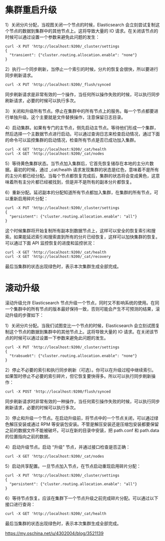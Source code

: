 # 集群重启升级

1）关闭分片分配，当视图关闭一个节点的时候，Elasticsearch 会立刻尝试复制这个节点的数据到集群中的其他节点上。这将导致大量的 IO 请求。在关闭该节点的时候可以通过设置一个参数来避免此问题的发生：
```
curl -X PUT 'http://localhost:9200/_cluster/settings
{
  "transient": {"cluster.routing.allocation.enable": "none"}
}
```

2）执行一个同步刷新，当停止一个索引的时候，分片的恢复会很快，所以要进行同步刷新请求。
```
curl -X PUT 'http://localhost:9200/_flush/synced
```
同步刷新请求是非常有效的一个操作，当任何所以操作失败的时候，可以执行同步刷新请求，必要的时候可以执行多次。

3）关闭和升级所有节点。停止在集群中的所有节点上的服务。每一个节点都要进行单独升级。这个主要就是文件替换操作，注意保留日志目录。

4）启动集群。如果有专门的主节点，侧先启动主节点。等待他们形成一个集群，然后选择一个主数据节点进行启动。可以通过查询日志来检查启动情况，通过下面的命令可以监控集群的启动情况，检查所有节点是否已成功加入集群。
```
curl -X GET 'http://localhost:9200/_cat/health
curl -X GET 'http://localhost:9200/_cat/nodes
```

5）等待黄色集群状态。当节点加入集群后，它首先恢复储存在本地的主分片数据。最初的时候，通过 _cat/health 请求发现集群的状态是红色，意味着不是所有的主分片都已经分配。当每个节点都恢复完成后，集群的状态将会变成黄色，这意味着所有主分片都已经被找到，但是并不是所有的副本分片都恢复。

6）重新分配。延迟副本的分配知道所有节点都加入集群，在集群的所有节点，可以重新启用碎片分配：
```
curl -X PUT 'http://localhost:9200/_cluster/settings
{
  "persistent": {"cluster.routing.allocation.enable": "all"}
}
```
这个时候集群将开始复制所有副本到数据节点上，这样可以安全的恢复索引和搜索。如果能延迟索引和搜索直到所有的分片已经恢复，这样可以加快集群的恢复。可以通过下面 API 监控恢复的进度和监控状况：
```
curl -X GET 'http://localhost:9200/_cat/health
curl -X GET 'http://localhost:9200/_cat/recovery
```
最后当集群的状态出现绿色时，表示本次集群生成全部完成。

# 滚动升级
滚动升级允许 Elasticsearch 节点升级一个节点，同时又不影响系统的使用。在同一个集群中的所有节点的版本最好保持一致，否则可能会产生不可预测的结果，滚动升级的步骤如下：

1）关闭分片分配。当我们试图变比一个节点的时候，Elasticsearch 会立刻试图复制这个节点的数据到集群中的其他节点上。这将导致大量的 IO 请求。在关闭该节点的时候可以通过设置一下参数来避免此问题的发生。
```
curl -X PUT 'http://localhost:9200/_cluster/settings
{
  "trabsuebt": {"cluster.routing.allocation.enable": "none"}
}
```

2）停止不必要的索引和执行同步刷新（可选）。你可以在升级过程中继续索引。如果暂时停止不必要的索引碎片，但它恢复要快得多。所以可以执行同步刷新操作：
```
curl -X POST 'http://localhost:9200/flush/synced
```
同步刷新请求时非常有效的一种操作，当任何索引操作失败的时候，可以执行同步刷新请求，必要的时候可以执行多次。

3）停止和升级一个节点。在启动升级前，将节点中的一个节点关闭，可以通过绿色解压安装或通过 RPM 等安装包安装。不管是解压安装还是压缩包安装都要保留之前的数据文件不能被破坏。可以在新的目录中安装，把 path.conf 和 path.data 的位置指向之前的数据。

4）启动升级节点。启动 “升级” 节点，并通过接口检查是否正确：
```
curl -X GET 'http://localhost:9200/_cat/nodes
```

5）启动共享配置。一旦节点加入节点，在节点启动重现启用碎片分配：
```
curl -X PUT 'http://localhost:9200/_cluster/settings
{
  "persistent": {"cluster.routing.allocation.enable": "all"}
}
```

6）等待节点恢复。应该在集群下一个节点升级之前完成碎片分配。可以通过以下接口进行查询：
```
curl -X GET 'http://localhost:9200/_cat/health
```
最后当集群的状态出现绿色时，表示本次集群生成全部完成。

https://my.oschina.net/u/4302004/blog/3521139
